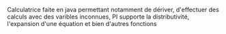 Calculatrice faite en java permettant notamment de dériver, d'effectuer des calculs avec des varibles inconnues, PI supporte la distributivité, l'expansion d'une équation et bien d'autres fonctions
